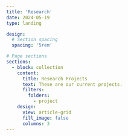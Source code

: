 ```yaml
---
title: 'Research'
date: 2024-05-19
type: landing

design:
  # Section spacing
  spacing: '5rem'

# Page sections
sections:
  - block: collection
    content:
      title: Research Projects
      text: These are our current projects.
      filters:
        folders:
          - project
    design:
      view: article-grid
      fill_image: false
      columns: 3
---
```

